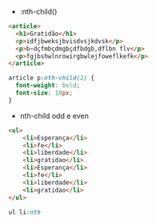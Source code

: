 
* :nth-child()

```html
<article>
  <h1>Gratidão</h1>
  <p>idfjbweksjbvisdvsjkdvsk</p>
  <p>b~dçfmbçdmgbçdfbdgb,dflbn flv</p>
  <p>fgjbshwlnrowirgbwlejfoweflkefk</p>
</article>
```
```css
article p:nth-child(2) {
  font-weight: bold;
  font-size: 18px;
}
```

* nth-child odd e even

```html
<ul>
    <li>Esperança</li>
    <li>fe</li>
    <li>liberdade</li>
    <li>gratidao</li>
    <li>Esperança</li>
    <li>fe</li>
    <li>liberdade</li>
    <li>gratidao</li>
</ul>
```
```css
ul li:nth
```